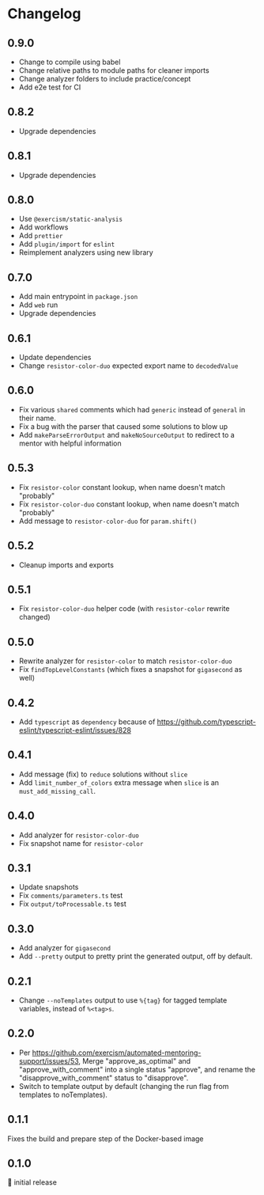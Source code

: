# Changelog

## 0.9.0

- Change to compile using babel
- Change relative paths to module paths for cleaner imports
- Change analyzer folders to include practice/concept
- Add e2e test for CI

## 0.8.2

- Upgrade dependencies

## 0.8.1

- Upgrade dependencies

## 0.8.0

- Use `@exercism/static-analysis`
- Add workflows
- Add `prettier`
- Add `plugin/import` for `eslint`
- Reimplement analyzers using new library

## 0.7.0

- Add main entrypoint in `package.json`
- Add `web` run
- Upgrade dependencies

## 0.6.1

- Update dependencies
- Change `resistor-color-duo` expected export name to `decodedValue`

## 0.6.0

- Fix various `shared` comments which had `generic` instead of `general` in their name.
- Fix a bug with the parser that caused some solutions to blow up
- Add `makeParseErrorOutput` and `makeNoSourceOutput` to redirect to a mentor with helpful information

## 0.5.3

- Fix `resistor-color` constant lookup, when name doesn't match "probably"
- Fix `resistor-color-duo` constant lookup, when name doesn't match "probably"
- Add message to `resistor-color-duo` for `param.shift()`

## 0.5.2

- Cleanup imports and exports

## 0.5.1

- Fix `resistor-color-duo` helper code (with `resistor-color` rewrite changed)

## 0.5.0

- Rewrite analyzer for `resistor-color` to match `resistor-color-duo`
- Fix `findTopLevelConstants` (which fixes a snapshot for `gigasecond` as well)

## 0.4.2

- Add `typescript` as `dependency` because of https://github.com/typescript-eslint/typescript-eslint/issues/828

## 0.4.1

- Add message (fix) to `reduce` solutions without `slice`
- Add `limit_number_of_colors` extra message when `slice` is an `must_add_missing_call`.

## 0.4.0

- Add analyzer for `resistor-color-duo`
- Fix snapshot name for `resistor-color`

## 0.3.1

- Update snapshots
- Fix `comments/parameters.ts` test
- Fix `output/toProcessable.ts` test

## 0.3.0

- Add analyzer for `gigasecond`
- Add `--pretty` output to pretty print the generated output, off by default.

## 0.2.1

- Change `--noTemplates` output to use `%{tag}` for tagged template variables,
  instead of `%<tag>s`.

## 0.2.0

- Per https://github.com/exercism/automated-mentoring-support/issues/53,
  Merge "approve_as_optimal" and "approve_with_comment" into a single status
  "approve", and rename the "disapprove_with_comment" status to "disapprove".
- Switch to template output by default (changing the run flag from templates to
  noTemplates).

## 0.1.1

Fixes the build and prepare step of the Docker-based image

## 0.1.0

:baby: initial release
